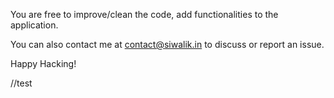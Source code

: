 You are free to improve/clean the code, add functionalities to the application.

You can also contact me at contact@siwalik.in to discuss or report an issue.

Happy Hacking!

//test
